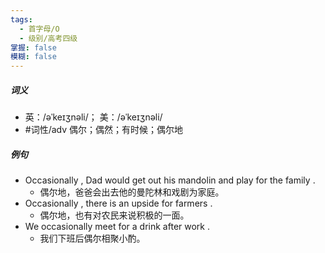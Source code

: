 ```yaml
---
tags:
  - 首字母/O
  - 级别/高考四级
掌握: false
模糊: false
---
```

##### 词义
- 英：/əˈkeɪʒnəli/； 美：/əˈkeɪʒnəli/
- #词性/adv  偶尔；偶然；有时候；偶尔地
##### 例句
- Occasionally , Dad would get out his mandolin and play for the family .
	- 偶尔地，爸爸会出去他的曼陀林和戏剧为家庭。
- Occasionally , there is an upside for farmers .
	- 偶尔地，也有对农民来说积极的一面。
- We occasionally meet for a drink after work .
	- 我们下班后偶尔相聚小酌。
